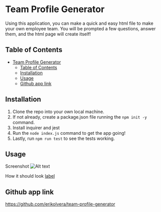 # Team Profile Generator

Using this application, you can make a quick and easy html file to make your own employee team. You will be prompted a few questions, answer them, and the html page will create itself!

## Table of Contents

- [Team Profile Generator](#team-profile-generator)
  - [Table of Contents](#table-of-contents)
  - [Installation](#installation)
  - [Usage](#usage)
  - [Github app link](#github-app-link)

## Installation

1. Clone the repo into your own local machine.
2. If not already, create a package.json file running the  `npm init -y` command.
3. Install inquirer and jest
4. Run the `node index.js` command to get the app going!
5. Lastly, run `npm run test` to see the tests working.

## Usage
Screenshot
![Alt text](../../Desktop/team-profile-generator-ss.png)

How it should look
[label](../../Desktop/team-profile-generator-demo.mov)




## Github app link
https://github.com/erikolvera/team-profile-generator
